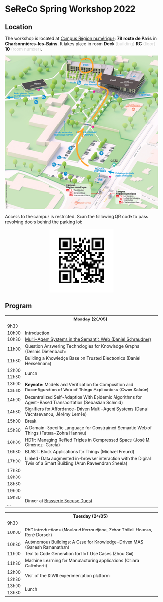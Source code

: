 ---
---
# SeReCo Spring Workshop 2022

## Location

The workshop is located at [Campus Région numérique](https://campusnumerique.auvergnerhonealpes.fr/decouvrir-campus/venir-au-campus-region-du-numerique/): **78 route de Paris** in **Charbonnières-les-Bains**. It takes place in room **Deck** <span style="color: lightgrey;">(building)</span> **RC** <span style="color: lightgrey;">(floor)</span> **10** <span style="color: lightgrey;">(room number)</span>.

<div style="text-align: center; max-width: 100%;">
  <img src="/img/diwii-plan.png" alt="Annonated map of Campus numérique">
</div>

Access to the campus is restricted.
Scan the following QR code to pass revolving doors behind the parking lot:

<div style="text-align: center;">
  <img src="/img/diwii-qrcode.png" alt="QR code to access Campus numérique">
</div>



## Program

<table class="agenda">
  <tr>
    <th></th>
    <th>Monday (23/05)</th>
  </tr>
  <tr>
    <td>9h30</td>
    <td></td>
  </tr>
  <tr>
    <td>10h00</td>
    <td class="admin">Introduction</td>
  </tr>
  <tr>
    <td>10h30</td>
    <td class="presentation"><a href="schraudner.pdf">Multi-Agent Systems in the Semantic Web (Daniel Schraudner)</a></td>
  </tr>
  <tr>
    <td>11h00</td>
    <td class="presentation">Question Answering Technologies for Knowledge Graphs (Dennis Diefenbach)</td>
  </tr>
  <tr>
    <td>11h30</td>
    <td class="presentation">Building a Knowledge Base on Trusted Electronics (Daniel Henselmann)</td>
  </tr>
  <tr>
    <td>12h00</td>
    <td rowspan="2" class="admin">Lunch</td>
  </tr>
  <tr>
    <td>12h30</td>
  </tr>
  <tr>
    <td>13h00</td>
    <td rowspan="2" class="highlight"><b>Keynote:</b> Models and Verification for Composition and Reconfiguration of Web of Things Applications (Gwen Salaün)</td>
  </tr>
  <tr>
    <td>13h30</td>
  </tr>
  <tr>
    <td>14h00</td>
    <td class="presentation">Decentralized Self-Adaption With Epidemic Algorithms for Agent-Based Transportation (Sebastian Schmid)</td>
  </tr>
  <tr>
    <td>14h30</td>
    <td class="presentation">Signifiers for Affordance-Driven Multi-Agent Systems (Danai Vachtsevanou, Jérémy Lemée)</td>
  </tr>
  <tr>
    <td>15h00</td>
    <td class="admin">Break</td>
  </tr>
  <tr>
    <td>15h30</td>
    <td class="presentation">A Domain-Specific Language for Constrained Semantic Web of Things (Fatma-Zohra Hannou)</td>
  </tr>
  <tr>
    <td>16h00</td>
    <td class="presentation">HDTr: Managing Reified Triples in Compressed Space (José M. Giménez-García)</td>
  </tr>
  <tr>
    <td>16h30</td>
    <td class="presentation">BLAST: Block Applications for Things (Michael Freund)</td>
  </tr>
  <tr>
    <td>17h00</td>
    <td class="presentation">Linked-Data augmented in-browser interaction with the Digital Twin of a Smart Building (Arun Raveendran Sheela)</td>
  </tr>
  <tr>
    <td>17h30</td>
    <td rowspan="4"></td>
  </tr>
  <tr>
    <td>18h00</td>
  </tr>
  <tr>
    <td>18h30</td>
  </tr>
  <tr>
    <td>19h00</td>
  </tr>
  <tr>
    <td>19h30</td>
    <td rowspan="2" class="highlight">Dinner at <a href="https://www.openstreetmap.org/node/1364637809">Brasserie Bocuse Ouest</a></td>
  </tr>
  <tr>
    <td>...</td>
  </tr>
</table>

<table class="agenda">
  <tr>
    <th></th>
    <th>Tuesday (24/05)</th>
  </tr>
  <tr>
    <td>9h30</td>
    <td></td>
  </tr>
  <tr>
    <td>10h00</td>
    <td class="presentation">PhD introductions (Mouloud Iferroudjène, Zehor Thilleli Hounas, René Dorsch)</td>
  </tr>
  <tr>
    <td>10h30</td>
    <td class="presentation">Autonomous Buildings: A Case for Knowledge-Driven MAS (Ganesh Ramanathan)</td>
  </tr>
  <tr>
    <td>11h00</td>
    <td class="presentation">Text to Code Generation for IIoT Use Cases (Zhou Gui)</td>
  </tr>
  <tr>
    <td>11h30</td>
    <td class="presentation">Machine Learning for Manufacturing applications (Chiara Galimberti)</td>
  </tr>
  <tr>
    <td>12h00</td>
    <td rowspan="2" class="highlight">Visit of the DIWII experimentation platform</td>
  </tr>
  <tr>
    <td>12h30</td>
  </tr>
  <tr>
    <td>13h00</td>
    <td rowspan="2" class="admin">Lunch</td>
  </tr>
  <tr>
    <td>13h30</td>
  </tr>
</table>

<!-- Autonomous Buildings: A case for knowledge-driven MAS (Ganesh) -->